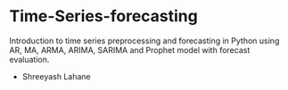 # Time-Series-forecasting
Introduction to time series preprocessing and forecasting in Python using AR, MA, ARMA, ARIMA, SARIMA and Prophet model with forecast evaluation.


- Shreeyash Lahane
